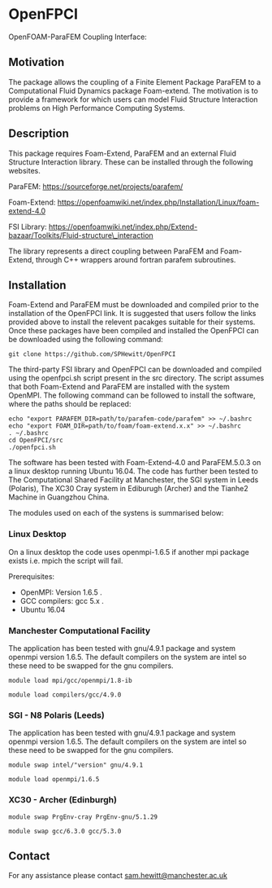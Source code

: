 # OpenFPCI

OpenFOAM-ParaFEM Coupling Interface:

## Motivation

The package allows the coupling of a Finite Element Package ParaFEM to a Computational Fluid Dynamics package Foam-extend. The motivation is to provide a framework for which users can model Fluid Structure Interaction problems on High Performance Computing Systems.

## Description

This package requires Foam-Extend, ParaFEM and an external Fluid Structure Interaction library. These can be installed through the following websites.

ParaFEM: https://sourceforge.net/projects/parafem/

Foam-Extend: https://openfoamwiki.net/index.php/Installation/Linux/foam-extend-4.0

FSI Library: https://openfoamwiki.net/index.php/Extend-bazaar/Toolkits/Fluid-structure\_interaction

The library represents a direct coupling between ParaFEM and Foam-Extend, through C++ wrappers around fortran parafem subroutines.

## Installation

Foam-Extend and ParaFEM must be downloaded and compiled prior to the installation of the OpenFPCI link. It is suggested that users follow the links provided above to install the relevent pacakges suitable for their systems. Once these packages have been compiled and installed the OpenFPCI can be downloaded using the following command: 
```
git clone https://github.com/SPHewitt/OpenFPCI
```

The third-party FSI library and OpenFPCI can be downloaded and compiled using the openfpci.sh script present in the src directory. The script assumes that both Foam-Extend and ParaFEM are installed with the system OpenMPI. The following command can be followed to install the software, where the paths should be replaced:

```
echo "export PARAFEM_DIR=path/to/parafem-code/parafem" >> ~/.bashrc
echo "export FOAM_DIR=path/to/foam/foam-extend.x.x" >> ~/.bashrc
. ~/.bashrc
cd OpenFPCI/src
./openfpci.sh
```

The software has been tested with Foam-Extend-4.0 and ParaFEM.5.0.3 on a linux desktop running Ubuntu 16.04. The code has further been tested to The Computational Shared Facility at Manchester, the SGI system in Leeds (Polaris), The XC30 Cray system in Ediburugh (Archer) and the Tianhe2 Machine in Guangzhou China.

The modules used on each of the systens is summarised below: 

### Linux Desktop

On a linux desktop the code uses openmpi-1.6.5 if another mpi package exists i.e. mpich the script will fail.  

Prerequisites:

* OpenMPI: Version 1.6.5 .
* GCC compilers: gcc 5.x .
* Ubuntu 16.04

### Manchester Computational Facility

The application has been tested with gnu/4.9.1 package and system openmpi version 1.6.5. The default compilers on the system are intel so these need to be swapped for the gnu compilers. 

```
module load mpi/gcc/openmpi/1.8-ib

module load compilers/gcc/4.9.0
```

### SGI - N8 Polaris (Leeds)

The application has been tested with gnu/4.9.1 package and system openmpi version 1.6.5. The default compilers on the system are intel so these need to be swapped for the gnu compilers.

```
module swap intel/"version" gnu/4.9.1

module load openmpi/1.6.5

```

### XC30 -  Archer (Edinburgh)

```
module swap PrgEnv-cray PrgEnv-gnu/5.1.29

module swap gcc/6.3.0 gcc/5.3.0

```

## Contact

For any assistance please contact sam.hewitt@manchester.ac.uk
